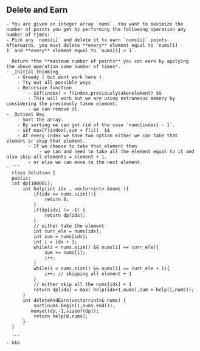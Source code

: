 ## Delete and Earn
	- You are given an integer array `nums`. You want to maximize the number of points you get by performing the following operation any number of times:
	- Pick any `nums[i]` and delete it to earn `nums[i]` points. Afterwards, you must delete **every** element equal to `nums[i] - 1` and **every** element equal to `nums[i] + 1`.
	  
	  Return *the **maximum number of points** you can earn by applying the above operation some number of times*.
	- _Initial thinking_
		- Greedy ( but wont work here ).
		- Try out all possible ways
		- Recursive function
			- $$f(index) = f(index,previouslytakenelement) $$
			- This will work but we are using extraneous memory by considering the previously taken element.
			- we can remove it.
	- _Optimal Way_
		- Sort the array.
		- By sorting we can get rid of the case `nums[index] - 1`.
		- $$f max(f(index),sum + f(i))  $$
		- At every index we have two option either we can take that element or skip that element.
			- If we choose to take that element then
				- we can and need to take all the element equal to it and also skip all elements = element + 1.
			- or else we can move to the next element.
	- ```
	  class Solution {
	  public: 
	  int dp[100001];
	      int help(int idx , vector<int> &nums ){
	          if(idx >= nums.size()){
	              return 0;
	          }
	          if(dp[idx] != -1) {
	              return dp[idx];
	          }
	          // either take the element 
	          int curr_ele = nums[idx];
	          int sum = nums[idx];   
	          int i = idx + 1;
	          while(i < nums.size() && nums[i] == curr_ele){
	              sum += nums[i];
	              i++;
	          }
	          while(i < nums.size() && nums[i] == curr_ele + 1){
	              i++; // skipping all element + 1 
	          }
	          // either skip all the nums[idx] + 1
	          return dp[idx] = max( help(idx+1,nums),sum + help(i,nums));
	      }
	      int deleteAndEarn(vector<int>& nums) {
	          sort(nums.begin(),nums.end());
	         memset(dp,-1,sizeof(dp)); 
	          return help(0,nums);
	      }
	  }
	  
	  ```
	- kkk